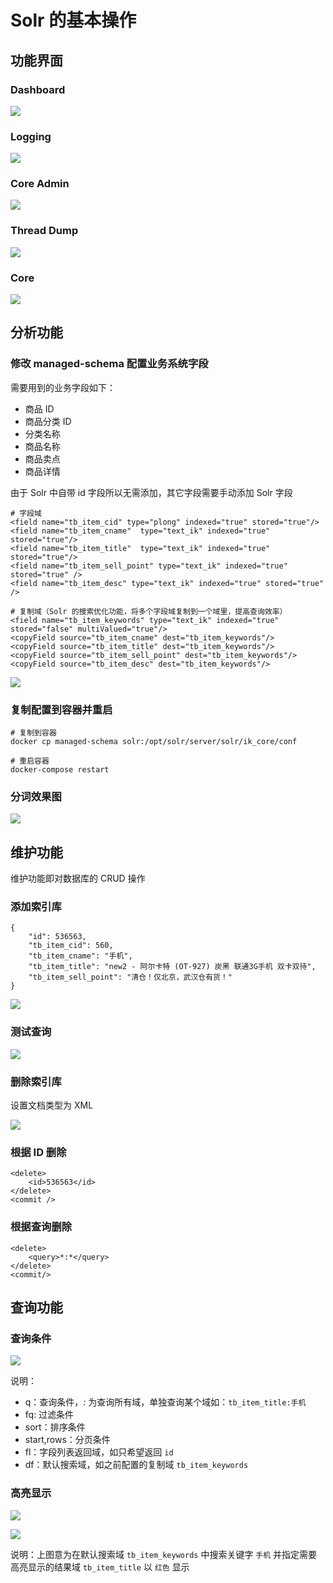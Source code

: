# Solr 的基本操作

## 功能界面

### Dashboard

![](pic\1.png)

### Logging

![](pic\2.png)

### Core Admin

![](pic\3.png)

### Thread Dump

![](pic\4.png)

### Core

![](pic\5.png)

## 分析功能

### 修改 managed-schema 配置业务系统字段

需要用到的业务字段如下：

- 商品 ID
- 商品分类 ID
- 分类名称
- 商品名称
- 商品卖点
- 商品详情

由于 Solr 中自带 id 字段所以无需添加，其它字段需要手动添加 Solr 字段

```
# 字段域
<field name="tb_item_cid" type="plong" indexed="true" stored="true"/>
<field name="tb_item_cname"  type="text_ik" indexed="true" stored="true"/>
<field name="tb_item_title"  type="text_ik" indexed="true" stored="true"/>
<field name="tb_item_sell_point" type="text_ik" indexed="true" stored="true" />
<field name="tb_item_desc" type="text_ik" indexed="true" stored="true" />

# 复制域（Solr 的搜索优化功能，将多个字段域复制到一个域里，提高查询效率）
<field name="tb_item_keywords" type="text_ik" indexed="true" stored="false" multiValued="true"/>
<copyField source="tb_item_cname" dest="tb_item_keywords"/>
<copyField source="tb_item_title" dest="tb_item_keywords"/>
<copyField source="tb_item_sell_point" dest="tb_item_keywords"/>
<copyField source="tb_item_desc" dest="tb_item_keywords"/>
```

![](pic/15.png)

### 复制配置到容器并重启

```
# 复制到容器
docker cp managed-schema solr:/opt/solr/server/solr/ik_core/conf

# 重启容器
docker-compose restart
```

### 分词效果图

![](pic\6.png)

## 维护功能

维护功能即对数据库的 CRUD 操作

### 添加索引库

```
{
    "id": 536563,
    "tb_item_cid": 560,
    "tb_item_cname": "手机",
    "tb_item_title": "new2 - 阿尔卡特 (OT-927) 炭黑 联通3G手机 双卡双待",
    "tb_item_sell_point": "清仓！仅北京，武汉仓有货！"
}
```

![](pic\7.png)

### 测试查询

![](pic\8.png)

### 删除索引库

设置文档类型为 XML

![](pic\9.png)

### 根据 ID 删除

```
<delete>
    <id>536563</id>
</delete>
<commit />
```

### 根据查询删除

```
<delete>
    <query>*:*</query>
</delete>
<commit/>
```

## 查询功能

### 查询条件

![](pic\10.png)

说明：

- q：查询条件，*:* 为查询所有域，单独查询某个域如：`tb_item_title:手机`
- fq: 过滤条件
- sort：排序条件
- start,rows：分页条件
- fl：字段列表返回域，如只希望返回 `id`
- df：默认搜索域，如之前配置的复制域 `tb_item_keywords`

### 高亮显示

![](pic\11.png)

![](pic\12.png)

说明：上图意为在默认搜索域 `tb_item_keywords` 中搜索关键字 `手机` 并指定需要高亮显示的结果域 `tb_item_title` 以 `红色` 显示